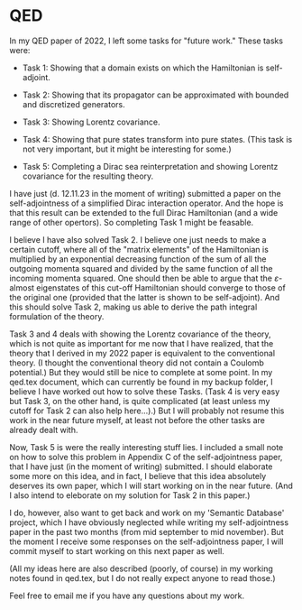 # QED

In my QED paper of 2022, I left some tasks for "future work." These tasks were:

* Task 1: Showing that a domain exists on which the Hamiltonian is self-adjoint.

* Task 2: Showing that its propagator can be approximated with bounded and discretized generators.

* Task 3: Showing Lorentz covariance.

* Task 4: Showing that pure states transform into pure states. (This task is not very important, but it might be interesting for some.)

* Task 5: Completing a Dirac sea reinterpretation and showing Lorentz covariance for the resulting theory.

I have just (d. 12.11.23 in the moment of writing) submitted a paper on the self-adjointness of a simplified Dirac interaction operator.
And the hope is that this result can be extended to the full Dirac Hamiltonian (and a wide range of other opertors).
So completing Task 1 might be feasable.

I believe I have also solved Task 2. I believe one just needs to make a certain cutoff, where all of the "matrix elements" of the Hamiltonian
is multiplied by an exponential decreasing function of the sum of all the outgoing momenta squared
and divided by the same function of all the incoming momenta squared.
One should then be able to argue that the $\varepsilon$-almost eigenstates of this cut-off Hamiltonian should converge to those of the original one
(provided that the latter is shown to be self-adjoint). And this should solve Task 2, making us able to derive the path integral formulation of the theory.

Task 3 and 4 deals with showing the Lorentz covariance of the theory, which is not quite as important for me now that I have realized,
that the theory that I derived in my 2022 paper is equivalent to the conventional theory. (I thought the conventional theory did not contain a Coulomb potential.)
But they would still be nice to complete at some point. In my qed.tex document, which can currently be found in my backup folder, I believe I have worked out how to
solve these Tasks. (Task 4 is very easy but Task 3, on the other hand, is quite complicated (at least unless my cutoff for Task 2 can also help here...).)
But I will probably not resume this work in the near future myself, at least not before the other tasks are already dealt with.

Now, Task 5 is were the really interesting stuff lies. I included a small note on how to solve this problem in Appendix C of the self-adjointness paper,
that I have just (in the moment of writing) submitted. I should elaborate some more on this idea, and in fact, I believe that this idea absolutely deserves its
own paper, which I will start working on in the near future. (And I also intend to eleborate on my solution for Task 2 in this paper.)

I do, however, also want to get back and work on my 'Semantic Database' project, which I have obviously neglected while writing my self-adjointness paper
in the past two months (from mid september to mid november). But the moment I receive some responses on the self-adjointness paper, I will commit myself
to start working on this next paper as well.

(All my ideas here are also described (poorly, of course) in my working notes found in qed.tex, but I do not really expect anyone to read those.)

Feel free to email me if you have any questions about my work.
